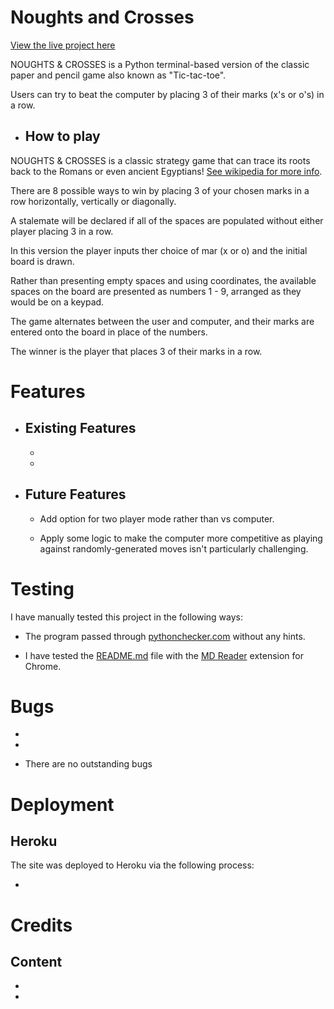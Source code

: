 # Noughts and Crosses

[View the live project here](https://noughts-and-crosses-rm.herokuapp.com/)

NOUGHTS & CROSSES is a Python terminal-based version of the classic paper and pencil game also known as "Tic-tac-toe".

Users can try to beat the computer by placing 3 of their marks (x's or o's) in a row.

+ ## How to play

NOUGHTS & CROSSES is a classic strategy game that can trace its roots back to the Romans or even ancient Egyptians!  [See wikipedia for more info](https://en.wikipedia.org/wiki/Tic-tac-toe).

There are 8 possible ways to win by placing 3 of your chosen marks in a row horizontally, vertically or diagonally.

A stalemate will be declared if all of the spaces are populated without either player placing 3 in a row.

In this version the player inputs ther choice of mar (x or o) and the initial board is drawn.

Rather than presenting empty spaces and using coordinates, the available spaces on the board are presented as numbers 1 - 9, arranged as they would be on a keypad.

The game alternates between the user and computer, and their marks are entered onto the board in place of the numbers.

The winner is the player that places 3 of their marks in a row.

# Features

+ ## Existing Features
    
    + 

    + 

+ ## Future Features

    + Add option for two player mode rather than vs computer.

    + Apply some logic to make the computer more competitive as playing against randomly-generated moves isn't particularly challenging.

# Testing

I have manually tested this project in the following ways: 

+ The program passed through [pythonchecker.com](https://www.pythonchecker.com/) without any hints.

+ I have tested the [README.md](https://github.com/Rob-Mundy/Noughts_and_Crosses#readme) file with the [MD Reader](https://chrome.google.com/webstore/detail/md-reader/medapdbncneneejhbgcjceippjlfkmkg) extension for Chrome.

# Bugs

+    

+ 

+ There are no outstanding bugs

# Deployment

## Heroku 

The site was deployed to Heroku via the following process:

+ 

# Credits

## Content

+ 

+ 